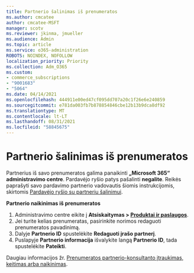 ```yaml
---
title: Partnerio šalinimas iš prenumeratos
ms.author: cmcatee
author: cmcatee-MSFT
manager: scotv
ms.reviewer: jkinma, jmueller
ms.audience: Admin
ms.topic: article
ms.service: o365-administration
ROBOTS: NOINDEX, NOFOLLOW
localization_priority: Priority
ms.collection: Adm_O365
ms.custom:
- commerce_subscriptions
- "9001683"
- "5064"
ms.date: 04/14/2021
ms.openlocfilehash: 444911e00ed47cf095dd707a20c1f26e6e240859
ms.sourcegitcommit: e781da003fb7b878854846cbe12b13b9dca8df92
ms.translationtype: MT
ms.contentlocale: lt-LT
ms.lasthandoff: 08/31/2021
ms.locfileid: "58845675"
---
```

# <a name="remove-a-partner-from-a-subscription"></a>Partnerio šalinimas iš prenumeratos

Partnerius iš savo prenumeratos galima panaikinti **„Microsoft 365“ administravimo centre**. Pardavėjo ryšio patys pašalinti **negalite**. Reikės paprašyti savo pardavimo partnerio vadovautis šiomis instrukcijomis, skirtomis [Pardavėjo ryšio su partneriu šalinimui](https://docs.microsoft.com/partner-center/remove-a-relationship).

**Partnerio naikinimas iš prenumeratos**

1. Administravimo centre eikite į **Atsiskaitymas > [Produktai ir paslaugos](https://go.microsoft.com/fwlink/p/?linkid=842054)**.
2. Jei turite kelias prenumeratas, pasirinkite norimos redaguoti prenumeratos pavadinimą.
3. Dalyje **Partnerio ID** spustelėkite **Redaguoti įrašo partnerį**.
4. Puslapyje **Partnerio informacija** išvalykite langą **Partnerio ID**, tada spustelėkite **Pateikti**.

Daugiau informacijos žr. [Prenumeratos partnerio-konsultanto įtraukimas, keitimas arba naikinimas](https://docs.microsoft.com/microsoft-365/admin/misc/add-partner?view=o365-worldwide).
